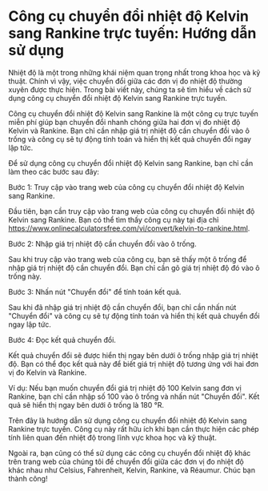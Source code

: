Công cụ chuyển đổi nhiệt độ Kelvin sang Rankine trực tuyến: Hướng dẫn sử dụng
=============================================================================

Nhiệt độ là một trong những khái niệm quan trọng nhất trong khoa học và kỹ thuật. Chính vì vậy, việc chuyển đổi giữa các đơn vị đo nhiệt độ thường xuyên được thực hiện. Trong bài viết này, chúng ta sẽ tìm hiểu về cách sử dụng công cụ chuyển đổi nhiệt độ Kelvin sang Rankine trực tuyến.

Công cụ chuyển đổi nhiệt độ Kelvin sang Rankine là một công cụ trực tuyến miễn phí giúp bạn chuyển đổi nhanh chóng giữa hai đơn vị đo nhiệt độ Kelvin và Rankine. Bạn chỉ cần nhập giá trị nhiệt độ cần chuyển đổi vào ô trống và công cụ sẽ tự động tính toán và hiển thị kết quả chuyển đổi ngay lập tức.

Để sử dụng công cụ chuyển đổi nhiệt độ Kelvin sang Rankine, bạn chỉ cần làm theo các bước sau đây:

Bước 1: Truy cập vào trang web của công cụ chuyển đổi nhiệt độ Kelvin sang Rankine.

Đầu tiên, bạn cần truy cập vào trang web của công cụ chuyển đổi nhiệt độ Kelvin sang Rankine. Bạn có thể tìm thấy công cụ này tại địa chỉ <https://www.onlinecalculatorsfree.com/vi/convert/kelvin-to-rankine.html>.

Bước 2: Nhập giá trị nhiệt độ cần chuyển đổi vào ô trống.

Sau khi truy cập vào trang web của công cụ, bạn sẽ thấy một ô trống để nhập giá trị nhiệt độ cần chuyển đổi. Bạn chỉ cần gõ giá trị nhiệt độ đó vào ô trống này.

Bước 3: Nhấn nút "Chuyển đổi" để tính toán kết quả.

Sau khi đã nhập giá trị nhiệt độ cần chuyển đổi, bạn chỉ cần nhấn nút "Chuyển đổi" và công cụ sẽ tự động tính toán và hiển thị kết quả chuyển đổi ngay lập tức.

Bước 4: Đọc kết quả chuyển đổi.

Kết quả chuyển đổi sẽ được hiển thị ngay bên dưới ô trống nhập giá trị nhiệt độ. Bạn có thể đọc kết quả này để biết giá trị nhiệt độ tương ứng với hai đơn vị đo Kelvin và Rankine.

Ví dụ: Nếu bạn muốn chuyển đổi giá trị nhiệt độ 100 Kelvin sang đơn vị Rankine, bạn chỉ cần nhập số 100 vào ô trống và nhấn nút "Chuyển đổi". Kết quả sẽ hiển thị ngay bên dưới ô trống là 180 °R.

Trên đây là hướng dẫn sử dụng công cụ chuyển đổi nhiệt độ Kelvin sang Rankine trực tuyến. Công cụ này rất hữu ích khi bạn cần thực hiện các phép tính liên quan đến nhiệt độ trong lĩnh vực khoa học và kỹ thuật.

Ngoài ra, bạn cũng có thể sử dụng các công cụ chuyển đổi nhiệt độ khác trên trang web của chúng tôi để chuyển đổi giữa các đơn vị đo nhiệt độ khác nhau như Celsius, Fahrenheit, Kelvin, Rankine, và Réaumur. Chúc bạn thành công!